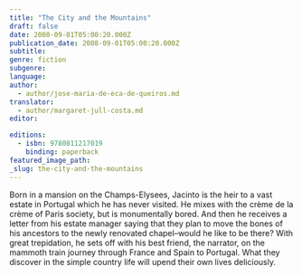 ```yaml
---
title: "The City and the Mountains"
draft: false
date: 2008-09-01T05:00:20.000Z
publication_date: 2008-09-01T05:00:20.000Z
subtitle:
genre: fiction
subgenre:
language:
author:
  - author/jose-maria-de-eca-de-queiros.md
translator:
  - author/margaret-jull-costa.md
editor:

editions:
  - isbn: 9780811217019
    binding: paperback
featured_image_path:
_slug: the-city-and-the-mountains
---
```


Born in a mansion on the Champs-Elysees, Jacinto is the heir to a vast estate in Portugal which he has never visited. He mixes with the crème de la crème of Paris society, but is monumentally bored. And then he receives a letter from his estate manager saying that they plan to move the bones of his ancestors to the newly renovated chapel–would he like to be there? With great trepidation, he sets off with his best friend, the narrator, on the mammoth train journey through France and Spain to Portugal. What they discover in the simple country life will upend their own lives deliciously.

